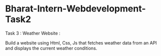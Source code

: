 # Bharat-Intern-Webdevelopment-Task2
 Task 3 :
Weather Website :

Build a website using Html, Css, Js that
fetches weather data from an API and
displays the current weather conditions.
